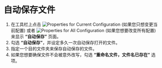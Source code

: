 # 自动保存文件

1. 在工具栏上点击
![Properties for Current Configuration](../../images/properties..png)
(如果您只想变更当前配置) 或者
![Properties for All Configuration](../../images/allproperties..png)
(如果您想要改变所有配置) 来显示 **“自动保存”** 页面。
2. 勾选 **“自动保存”**，并设定多久一次自动保存打开的文件。
3. 指定一个目的文件夹来保存自动保存的文件。
4. 如果您想要确保文件不会被意外改写，勾选 **“重命名文件，文件名已存在”** 选项。
